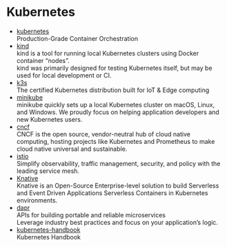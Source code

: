 # Kubernetes

- [kubernetes](https://kubernetes.io/)
  <br/>Production-Grade Container Orchestration
- [kind](https://kind.sigs.k8s.io/)
  <br/>kind is a tool for running local Kubernetes clusters using Docker container “nodes”.
  <br/>kind was primarily designed for testing Kubernetes itself, but may be used for local development or CI.
- [k3s](https://k3s.io/)
  <br/>The certified Kubernetes distribution built for IoT & Edge computing
- [minikube](https://minikube.sigs.k8s.io/)
  <br/>minikube quickly sets up a local Kubernetes cluster on macOS, Linux, and Windows. We proudly focus on helping
  application developers and new Kubernetes users.
- [cncf](https://www.cncf.io/)
  <br/>CNCF is the open source, vendor-neutral hub of cloud native computing, hosting projects like Kubernetes and
  Prometheus to make cloud native universal and sustainable.
- [istio](https://istio.io/)
  <br/>Simplify observability, traffic management, security, and policy with the leading service mesh.
- [Knative](https://knative.dev/)
  <br/>Knative is an Open-Source Enterprise-level solution to build Serverless and Event Driven Applications Serverless
  Containers in Kubernetes environments.
- [dapr](https://dapr.io/)
  <br/>APIs for building portable and reliable microservices
  <br/>Leverage industry best practices and focus on your application’s logic.
- [kubernetes-handbook](https://github.com/feiskyer/kubernetes-handbook)
  <br/>Kubernetes Handbook